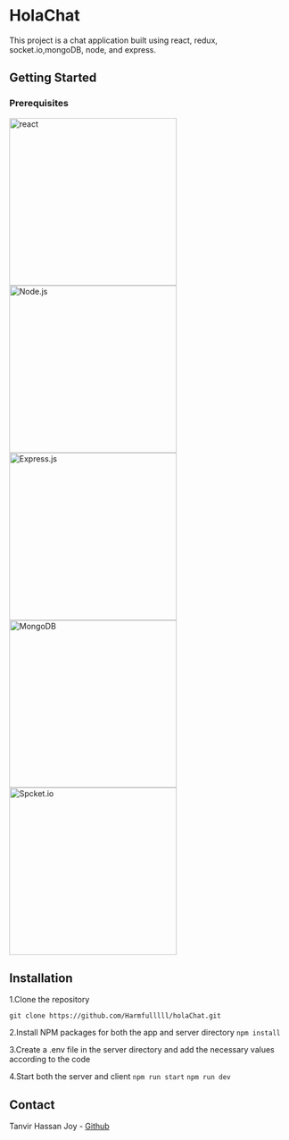 # HolaChat

This project is a chat application built using react, redux, socket.io,mongoDB, node, and express.

## Getting Started

### Prerequisites

<img src="https://media.licdn.com/dms/image/D4E12AQFAnM7JNyFDQg/article-cover_image-shrink_720_1280/0/1708148800306?e=1725494400&v=beta&t=qv4Sb84plZC3ejr1XHoT7deQr4ZmzDk9rfzz_HHI9H4" alt='react' width="300" />
<img src="https://nodejs.org/static/images/logo.svg" alt="Node.js" width="300"/>
<img src="https://expressjs.com/images/express-facebook-share.png" alt="Express.js" width="300"/>
<img src="https://webassets.mongodb.com/_com_assets/cms/MongoDB_Logo_FullColorBlack_RGB-4td3yuxzjs.png" alt="MongoDB" width="300"/>
<img src="https://ik.imagekit.io/ably/ghost/prod/2021/03/socket-io-logo-1.jpeg" alt='Spcket.io' width='300'/>

## Installation 

1.Clone the repository

`git clone https://github.com/Harmfulllll/holaChat.git `

2.Install NPM packages for both the app and server directory
`npm install`

3.Create a .env file in the server directory and add the necessary values according to the code

4.Start both the server and client
`npm run start`
`npm run dev`

## Contact
Tanvir Hassan Joy - [Github](https://github.com/Harmfulllll)
